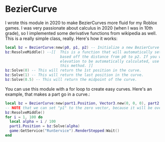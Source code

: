 # BezierCurve
I wrote this module in 2020 to make BezierCurves more fluid for my Roblox games. I was very passionate about calculus in 2020 (when I was in 10th grade), so I implemented some derivative functions from wikipedia as well. This is a really simple class, really. Here's how it works:

```lua
local bz = BezierCurve:new(p0, p1, p2) -- Initialize a new BezierCurve object with coordinates p0, p1, and p2. They can be vectors, cframes, etc. 
bz:ResolveMiddle() --[[  This is a function that will automatically set the elevation of the curve (p1),
                         based off the distance from p0 to p2. If you want the curve's
                         elevation to be automatically calculated, use
                         this method. ]]
bz:Solve(0) -- This will return the 1st position in the curve.
bz:Solve(1) -- This will return the last position in the curve.
bz:Solve(0.5) -- This will return the midpoint of the curve.
```

You can use this module with a for loop to create easy curves. 
Here's an example, that makes a part go in a curve.:

```lua
local bz = BezierCurve:new(part1.Position, Vector3.new(0, 0, 0), part2.Position)
-- NOTE that we can set "p1" to the zero vector, because it will be overridden in the next line.
bz:ResolveMiddle()
for i = 1, 100 do 
  local alpha = i / 100
  part1.Position = bz:Solve(alpha)
  game:GetService("RunService").RenderStepped:Wait()
end 
```
